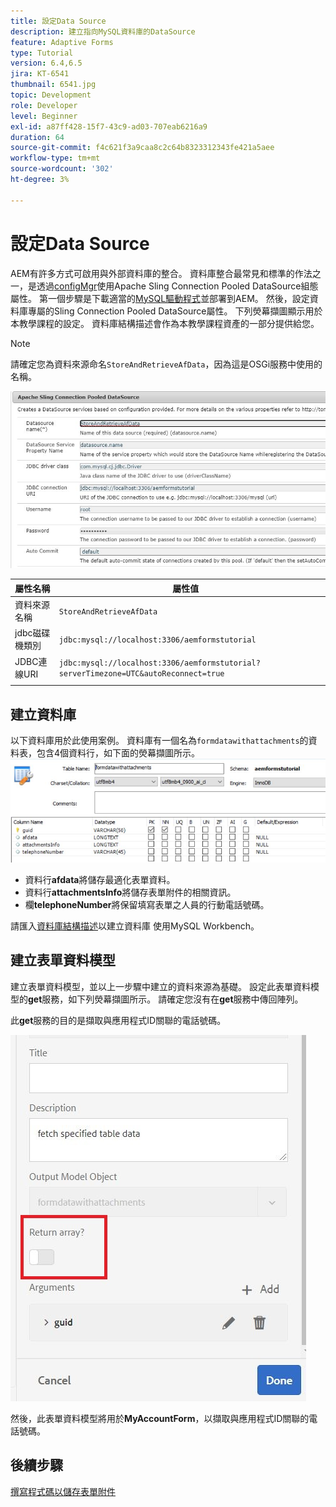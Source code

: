 ```yaml
---
title: 設定Data Source
description: 建立指向MySQL資料庫的DataSource
feature: Adaptive Forms
type: Tutorial
version: 6.4,6.5
jira: KT-6541
thumbnail: 6541.jpg
topic: Development
role: Developer
level: Beginner
exl-id: a87ff428-15f7-43c9-ad03-707eab6216a9
duration: 64
source-git-commit: f4c621f3a9caa8c2c64b8323312343fe421a5aee
workflow-type: tm+mt
source-wordcount: '302'
ht-degree: 3%

---
```


# 設定Data Source

AEM有許多方式可啟用與外部資料庫的整合。 資料庫整合最常見和標準的作法之一，是透過[configMgr](http://localhost:4502/system/console/configMgr)使用Apache Sling Connection Pooled DataSource組態屬性。
第一個步驟是下載適當的[MySQL驅動程式](https://mvnrepository.com/artifact/mysql/mysql-connector-java)並部署到AEM。
然後，設定資料庫專屬的Sling Connection Pooled DataSource屬性。 下列熒幕擷圖顯示用於本教學課程的設定。 資料庫結構描述會作為本教學課程資產的一部分提供給您。

>[!NOTE]
>請確定您為資料來源命名`StoreAndRetrieveAfData`，因為這是OSGi服務中使用的名稱。


![資料來源](assets/data-source.JPG)

| 屬性名稱 | 屬性值 |   |
|---------------------|------------------------------------------------------------------------------------|---|
| 資料來源名稱 | `StoreAndRetrieveAfData` |   |
| jdbc磁碟機類別 | `jdbc:mysql://localhost:3306/aemformstutorial` |   |
| JDBC連線URI | `jdbc:mysql://localhost:3306/aemformstutorial?serverTimezone=UTC&autoReconnect=true` |   |
|                     |                                                                                    |   |


## 建立資料庫


以下資料庫用於此使用案例。 資料庫有一個名為`formdatawithattachments`的資料表，包含4個資料行，如下面的熒幕擷圖所示。
![資料庫](assets/table-schema.JPG)

* 資料行&#x200B;**afdata**&#x200B;將儲存最適化表單資料。
* 資料行&#x200B;**attachmentsInfo**&#x200B;將儲存表單附件的相關資訊。
* 欄&#x200B;**telephoneNumber**&#x200B;將保留填寫表單之人員的行動電話號碼。

請匯入[資料庫結構描述](assets/data-base-schema.sql)以建立資料庫
使用MySQL Workbench。

## 建立表單資料模型

建立表單資料模型，並以上一步驟中建立的資料來源為基礎。
設定此表單資料模型的**get**服務，如下列熒幕擷圖所示。
請確定您沒有在**get**&#x200B;服務中傳回陣列。

此&#x200B;**get**&#x200B;服務的目的是擷取與應用程式ID關聯的電話號碼。

![取得服務](assets/get-service.JPG)

然後，此表單資料模型將用於&#x200B;**MyAccountForm**，以擷取與應用程式ID關聯的電話號碼。

## 後續步驟

[撰寫程式碼以儲存表單附件](./store-form-attachments.md)
